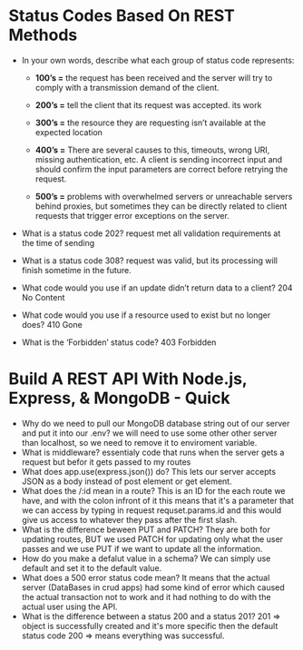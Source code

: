# Status Codes Based On REST Methods

- In your own words, describe what each group of status code represents:

  - **100’s =** the request has been received and the server will try to comply with a transmission demand of the client. 

  - **200’s =** tell the client that its request was accepted. its work

  - **300’s =** the resource they are requesting isn’t available at the expected location

  - **400’s =** There are several causes to this, timeouts, wrong URI, missing authentication, etc. A client is sending incorrect input and should confirm the input parameters are correct before retrying the request.

  - **500’s =**  problems with overwhelmed servers or unreachable servers behind proxies, but sometimes they can be directly related to client requests that trigger error exceptions on the server.

- What is a status code 202?
 request met all validation requirements at the time of sending
- What is a status code 308?
 request was valid, but its processing will finish sometime in the future.
- What code would you use if an update didn’t return data to a client?
 204 No Content
- What code would you use if a resource used to exist but no longer does?
 410 Gone
- What is the ‘Forbidden’ status code?
403 Forbidden


# Build A REST API With Node.js, Express, & MongoDB - Quick


- Why do we need to pull our MongoDB database string out of our server and put it into our .env?
we will need to use some other other server than localhost, so we need to remove it to enviroment variable.
- What is middleware?
 essentialy code that runs when the server gets a request but befor it gets passed to my routes
- What does app.use(express.json()) do?
This lets our server accepts JSON as a body instead of post element or get element.
- What does the /:id mean in a route?
This is an ID for the each route we have, and with the colon infront of it this means that it's a parameter that we can access by typing in request requset.params.id and this would give us access to whatever they pass after the first slash.
- What is the difference beween PUT and PATCH?
They are both for updating routes, BUT we used PATCH for updating only what the user passes and we use PUT if we want to update all the information.
- How do you make a defalut value in a schema?
We can simply use default and set it to the default value.
- What does a 500 error status code mean?
It means that the actual server (DataBases in crud apps) had some kind of error which caused the actual transaction not to work and it had nothing to do with the actual user using the API.
- What is the difference between a status 200 and a status 201?
201 => object is successfully created and it's more specific then the default status code 200 => means everything was successful.